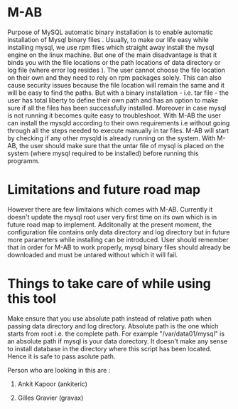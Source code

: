 # M-AB

Purpose of MySQL automatic binary installation is to enable automatic installation of Mysql binary files . Usually, to make our life easy while installing mysql, we use rpm files which straight away install the mysql engine on the linux machine. But one of the main disadvantage is that it binds you with the file locations or the path locations of data directory or log file (where error log resides ). The user cannot choose the file location on their own and they need to rely on rpm packages solely. This can also cause security issues because the file location will remain the same and it will be easy to find the paths. But with a binary installation - i.e. tar file - the user has total liberty to define their own path and has an option to make sure if all the files has been successfully installed. Moreover in case mysql is not running it becomes quite easy to troubleshoot. With M-AB the user can install the mysqld according to their own requirements i.e without going through all the steps needed to execute manually in tar files. M-AB will start by checking if any other mysqld is already running on the system. With M-AB, the user should make sure that the untar file of mysql is placed on the system (where mysql required to be installed) before running this programm.




# Limitations and future road map

However there are few limitaions which comes with M-AB. Currently it doesn't update the mysql root user very first time on its own which is in future road map to implement. Additonally at the present moment, the configuration file contains only data directory and log directory but in future more parameters while installing can be introduced. User should remember that in order for M-AB to work properly, mysql binary files should already be downloaded and must be untared without which it will fail.


# Things to take care of while using this tool 

Make ensure that you use absolute path instead of relative path when passing data directory and log directory. Absolute path is the one which starts from root i.e. the complete path. For example "/var/data01/mysql" is an absolute path if mysql is your data dorectory. It doesn't make any sense to install database in the directory where this script has been located. Hence it is safe to pass asolute path.

Person who are looking in this are :

1. Ankit Kapoor (ankiteric)

2. Gilles Gravier (gravax)
